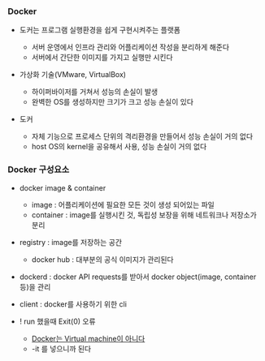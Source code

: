 ### Docker
- 도커는 프로그램 실행환경을 쉽게 구현시켜주는 플랫폼
	- 서버 운영에서 인프라 관리와 어플리케이션 작성을 분리하게 해준다
	- 서버에서 간단한 이미지를 가지고 실행만 시킨다
	
- 가상화 기술(VMware, VirtualBox)
	- 하이퍼바이저를 거쳐서 성능의 손실이 발생
	- 완벽한 OS를 생성하지만 크기가 크고 성능 손실이 있다

- 도커
	- 자체 기능으로 프로세스 단위의 격리환경을 만들어서 성능 손실이 거의 없다
	- host OS의 kernel을 공유해서 사용, 성능 손실이 거의 없다
### Docker 구성요소
- docker image & container
	- image : 어플리케이션에 필요한 모든 것이 생성 되어있는 파일
	- container : image를 실행시킨 것, 독립성 보장을 위해 네트워크나 저장소가 분리

- registry : image를 저장하는 공간
	- docker hub : 대부분의 공식 이미지가 관리된다
- dockerd : docker API requests를 받아서 docker object(image, container등)을 관리
- client : docker를 사용하기 위한 cli

- ! run 했을때 Exit(0) 오류
	- [Docker는 Virtual machine이 아니다](https://woochan-autobiography.tistory.com/488) 
	- -it 를 넣으니까 된다
	


